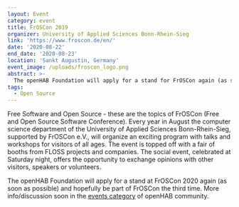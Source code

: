 ```yaml
---
layout: Event
category: event
title: FrOSCon 2019
organizer: University of Applied Sciences Bonn-Rhein-Sieg
link: 'https://www.froscon.de/en/'
date: '2020-08-22'
end_date: '2020-08-23'
location: 'Sankt Augustin, Germany'
event_image: /uploads/froscon_logo.png
abstract: >-
  The openHAB Foundation will apply for a stand for FrOSCon again (as soon as possible) and hopefully be part of FrOSCon the third time in row.
tags:
  - Open Source
---
```

Free Software and Open Source - these are the topics of FrOSCon (Free and Open Source Software Conference). Every year in August the computer science department of the University of Applied Sciences Bonn-Rhein-Sieg, supported by FrOSCon e.V., will organize an exciting program with talks and workshops for visitors of all ages. The event is topped off with a fair of booths from FLOSS projects and companies. The social event, celebrated at Saturday night, offers the opportunity to exchange opinions with other visitors, speakers or volunteers.

The openHAB Foundation will apply for a stand at FrOSCon 2020 again (as soon as possible) and hopefully be part of FrOSCon the third time.
More info/discussion soon in the [events category](https://community.openhab.org/c/organisation/events/38) of openHAB community.

<!-- more -->
